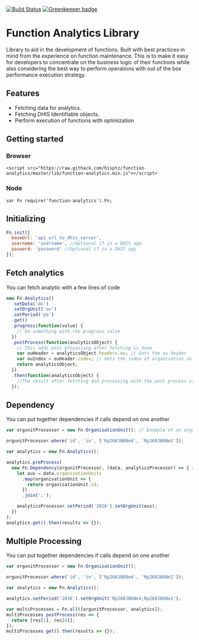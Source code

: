 [![Build Status](https://travis-ci.org/hisptz/function-analytics.svg?branch=develop)](https://travis-ci.org/hisptz/function-analytics) [![Greenkeeper badge](https://badges.greenkeeper.io/hisptz/function-analytics.svg)](https://greenkeeper.io/)

# Function Analytics Library

Library to aid in the development of functions. Built with best practices in mind from the experience on function maintenance.
This is to make it easy for developers to concentrate on the business logic of their functions while also considering the best way
to perform operations with out of the box performance execution strategy.

## Features

- Fetching data for analytics.
- Fetching DHIS Identifiable objects.
- Perform execution of functions with optimization

## Getting started

### Browser

```
<script src="https://raw.githack.com/hisptz/function-analytics/master/lib/function-analytics.min.js"></script>
```

### Node

```
var Fn require('function-analytics').Fn;
```

## Initializing

```js
Fn.init({
  baseUrl: 'api_url_to_dhis_server',
  username: 'username', //Optional if in a DHIS app
  pasword: 'password' //Optional if in a DHIS app
});
```

## Fetch analytics

You can fetch analytic with a few lines of code

```js
new Fn.Analytics()
  .setData('dx')
  .setOrgUnit('ou')
  .setPeriod('pe')
  .get()
  .progress(function(value) {
    // Do something with the progress value
  })
  .postProcess(function(analyticsObject) {
    // This adds post processing after fetching is done
    var ouHeader = analyticsObject.headers.ou; // Gets the ou header
    var ouIndex = ouHeader.index; // Gets the index of organisation unit header
    return analyticsObject;
  })
  .then(function(analyticsObject) {
    //The result after fetching and processing with the post process callback
  });
```

## Dependency

You can put together dependencies if calls depend on one another

```js
var orgunitProcessor = new Fn.OrganisationUnit(); // Example of an organisation fethcer

orgunitProcessor.where('id', 'in', ['Rp268JB6Ne4', 'Rp268JB6Ne2']);

var analytics = new Fn.Analytics();

analytics.preProcess(
  new Fn.Dependency(orgunitProcessor, (data, analyticsProcessor) => { // Adds dependency
    let ous = data.organisationUnits
      .map(organisationUnit => {
        return organisationUnit.id;
      })
      .join(';');

    analyticsProcessor.setPeriod('2016').setOrgUnit(ous);
  })
);
analytics.get().then(results => {});
```

## Multiple Processing

You can put together dependencies if calls depend on one another

```js
var orgunitProcessor = new Fn.OrganisationUnit();

orgunitProcessor.where('id', 'in', ['Rp268JB6Ne4', 'Rp268JB6Ne2']);

var analytics = new Fn.Analytics();

analytics.setPeriod('2016').setOrgUnit('Rp268JB6Ne4;Rp268JB6Ne2');

var multiProcesses = Fn.all([orgunitProcessor, analytics]);
multiProcesses.postProcess(res => {
  return [res[1], res[0]];
});
multiProcesses.get().then(results => {});
```
